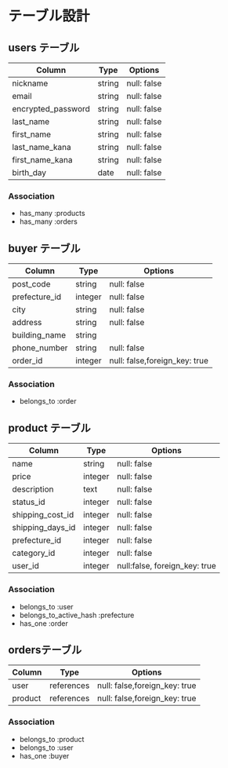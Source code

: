 
# テーブル設計

## users テーブル

| Column               | Type   | Options     |
| -------------------- | ------ | ----------- |
| nickname             | string | null: false |
| email                | string | null: false |
| encrypted_password   | string | null: false |
| last_name            | string | null: false |
| first_name           | string | null: false |
| last_name_kana       | string | null: false |
| first_name_kana      | string | null: false |
| birth_day            | date   | null: false |
### Association

- has_many :products
- has_many :orders

## buyer テーブル

| Column          | Type     | Options                       |
| --------------- | -------- | ----------------------------- |
| post_code       | string   | null: false                   |
| prefecture_id   | integer  | null: false                   |
| city            | string   | null: false                   |
| address         | string   | null: false                   |
| building_name   | string   |                               |
| phone_number    | string   | null: false                   |
| order_id        | integer  | null: false,foreign_key: true |

### Association

- belongs_to :order


## product テーブル

| Column           | Type    | Options                      |
| ---------------- | ------- | ---------------------------- |
| name             | string  | null: false                  |
| price            | integer | null: false                  |
| description      | text    | null: false                  |
| status_id        | integer | null: false                  |
| shipping_cost_id | integer | null: false                  |
| shipping_days_id | integer | null: false                  |
| prefecture_id    | integer | null: false                  |
| category_id      | integer | null: false                  |
| user_id          | integer | null:false, foreign_key: true|

### Association

- belongs_to :user
- belongs_to_active_hash :prefecture
- has_one :order

## ordersテーブル
| Column  | Type        | Options                      |
| ------- | ----------- | ---------------------------- |
| user    | references  | null: false,foreign_key: true|
| product | references  | null: false,foreign_key: true|

### Association
- belongs_to :product
- belongs_to :user
- has_one :buyer